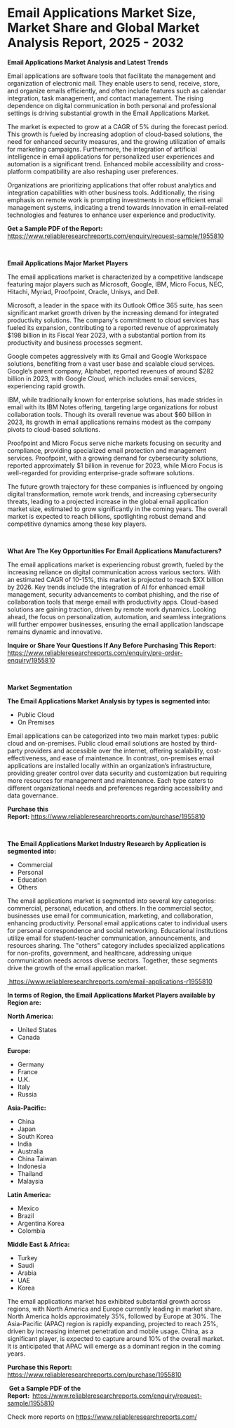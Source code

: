 <p><h1>Email Applications Market Size, Market Share and Global Market Analysis Report, 2025 - 2032</h1></p><p><strong>Email Applications Market Analysis and Latest Trends</strong></p>
<p><p>Email applications are software tools that facilitate the management and organization of electronic mail. They enable users to send, receive, store, and organize emails efficiently, and often include features such as calendar integration, task management, and contact management. The rising dependence on digital communication in both personal and professional settings is driving substantial growth in the Email Applications Market.</p><p>The market is expected to grow at a CAGR of 5% during the forecast period. This growth is fueled by increasing adoption of cloud-based solutions, the need for enhanced security measures, and the growing utilization of emails for marketing campaigns. Furthermore, the integration of artificial intelligence in email applications for personalized user experiences and automation is a significant trend. Enhanced mobile accessibility and cross-platform compatibility are also reshaping user preferences.</p><p>Organizations are prioritizing applications that offer robust analytics and integration capabilities with other business tools. Additionally, the rising emphasis on remote work is prompting investments in more efficient email management systems, indicating a trend towards innovation in email-related technologies and features to enhance user experience and productivity. </p></p>
<p><strong>Get a Sample PDF of the Report:&nbsp;</strong> <a href="https://www.reliableresearchreports.com/enquiry/request-sample/1955810?utm_campaign=3063&utm_medium=2&utm_source=Github&utm_content=ia&utm_term=10032025&utm_id=email-applications">https://www.reliableresearchreports.com/enquiry/request-sample/1955810</a></p>
<p>&nbsp;</p>
<p><strong>Email Applications Major Market Players</strong></p>
<p><p>The email applications market is characterized by a competitive landscape featuring major players such as Microsoft, Google, IBM, Micro Focus, NEC, Hitachi, Myriad, Proofpoint, Oracle, Unisys, and Dell. </p><p>Microsoft, a leader in the space with its Outlook Office 365 suite, has seen significant market growth driven by the increasing demand for integrated productivity solutions. The company's commitment to cloud services has fueled its expansion, contributing to a reported revenue of approximately $198 billion in its Fiscal Year 2023, with a substantial portion from its productivity and business processes segment.</p><p>Google competes aggressively with its Gmail and Google Workspace solutions, benefiting from a vast user base and scalable cloud services. Google’s parent company, Alphabet, reported revenues of around $282 billion in 2023, with Google Cloud, which includes email services, experiencing rapid growth.</p><p>IBM, while traditionally known for enterprise solutions, has made strides in email with its IBM Notes offering, targeting large organizations for robust collaboration tools. Though its overall revenue was about $60 billion in 2023, its growth in email applications remains modest as the company pivots to cloud-based solutions.</p><p>Proofpoint and Micro Focus serve niche markets focusing on security and compliance, providing specialized email protection and management services. Proofpoint, with a growing demand for cybersecurity solutions, reported approximately $1 billion in revenue for 2023, while Micro Focus is well-regarded for providing enterprise-grade software solutions.</p><p>The future growth trajectory for these companies is influenced by ongoing digital transformation, remote work trends, and increasing cybersecurity threats, leading to a projected increase in the global email application market size, estimated to grow significantly in the coming years. The overall market is expected to reach billions, spotlighting robust demand and competitive dynamics among these key players.</p></p>
<p>&nbsp;</p>
<p><strong>What Are The Key Opportunities For Email Applications Manufacturers?</strong></p>
<p><p>The email applications market is experiencing robust growth, fueled by the increasing reliance on digital communication across various sectors. With an estimated CAGR of 10-15%, this market is projected to reach $XX billion by 2026. Key trends include the integration of AI for enhanced email management, security advancements to combat phishing, and the rise of collaboration tools that merge email with productivity apps. Cloud-based solutions are gaining traction, driven by remote work dynamics. Looking ahead, the focus on personalization, automation, and seamless integrations will further empower businesses, ensuring the email application landscape remains dynamic and innovative.</p></p>
<p><strong>Inquire or Share Your Questions If Any Before Purchasing This Report:</strong> <a href="https://www.reliableresearchreports.com/enquiry/pre-order-enquiry/1955810?utm_campaign=3063&utm_medium=2&utm_source=Github&utm_content=ia&utm_term=10032025&utm_id=email-applications">https://www.reliableresearchreports.com/enquiry/pre-order-enquiry/1955810</a></p>
<p>&nbsp;</p>
<p><strong>Market Segmentation</strong></p>
<p><strong>The Email Applications Market Analysis by types is segmented into:</strong></p>
<p><ul><li>Public Cloud</li><li>On Premises</li></ul></p>
<p><p>Email applications can be categorized into two main market types: public cloud and on-premises. Public cloud email solutions are hosted by third-party providers and accessible over the internet, offering scalability, cost-effectiveness, and ease of maintenance. In contrast, on-premises email applications are installed locally within an organization’s infrastructure, providing greater control over data security and customization but requiring more resources for management and maintenance. Each type caters to different organizational needs and preferences regarding accessibility and data governance.</p></p>
<p><strong>Purchase this Report:&nbsp;</strong><a href="https://www.reliableresearchreports.com/purchase/1955810?utm_campaign=3063&utm_medium=2&utm_source=Github&utm_content=ia&utm_term=10032025&utm_id=email-applications">https://www.reliableresearchreports.com/purchase/1955810</a></p>
<p>&nbsp;</p>
<p><strong>The Email Applications Market Industry Research by Application is segmented into:</strong></p>
<p><ul><li>Commercial</li><li>Personal</li><li>Education</li><li>Others</li></ul></p>
<p><p>The email applications market is segmented into several key categories: commercial, personal, education, and others. In the commercial sector, businesses use email for communication, marketing, and collaboration, enhancing productivity. Personal email applications cater to individual users for personal correspondence and social networking. Educational institutions utilize email for student-teacher communication, announcements, and resources sharing. The "others" category includes specialized applications for non-profits, government, and healthcare, addressing unique communication needs across diverse sectors. Together, these segments drive the growth of the email application market.</p></p>
<p><a href="https://www.reliableresearchreports.com/email-applications-r1955810?utm_campaign=3063&utm_medium=2&utm_source=Github&utm_content=ia&utm_term=10032025&utm_id=email-applications">&nbsp;https://www.reliableresearchreports.com/email-applications-r1955810</a></p>
<p><strong>In terms of Region, the Email Applications Market Players available by Region are:</strong></p>
<p>
    <p> <strong> North America: </strong>
        <ul>
            <li>United States</li>
            <li>Canada</li>
        </ul>
        </p> 
    <p> <strong> Europe: </strong>
        <ul>
            <li>Germany</li>
            <li>France</li>
            <li>U.K.</li>
            <li>Italy</li>
            <li>Russia</li>
        </ul>
        </p> 
    <p> <strong> Asia-Pacific: </strong>
        <ul>
            <li>China</li>
            <li>Japan</li>
            <li>South Korea</li>
            <li>India</li>
            <li>Australia</li>
            <li>China Taiwan</li>
            <li>Indonesia</li>
            <li>Thailand</li>
            <li>Malaysia</li>
        </ul>
        </p> 
    <p> <strong> Latin America: </strong>
        <ul>
            <li>Mexico</li>
            <li>Brazil</li>
            <li>Argentina Korea</li>
            <li>Colombia</li>
        </ul>
        </p> 
    <p> <strong> Middle East & Africa: </strong>
        <ul>
            <li>Turkey</li>
            <li>Saudi</li>
            <li>Arabia</li>
            <li>UAE</li>
            <li>Korea</li>
        </ul>
    </p>
    </p>
<p><p>The email applications market has exhibited substantial growth across regions, with North America and Europe currently leading in market share. North America holds approximately 35%, followed by Europe at 30%. The Asia-Pacific (APAC) region is rapidly expanding, projected to reach 25%, driven by increasing internet penetration and mobile usage. China, as a significant player, is expected to capture around 10% of the overall market. It is anticipated that APAC will emerge as a dominant region in the coming years.</p></p>
<p><strong>Purchase this Report: </strong><a href="https://www.reliableresearchreports.com/purchase/1955810?utm_campaign=3063&utm_medium=2&utm_source=Github&utm_content=ia&utm_term=10032025&utm_id=email-applications">https://www.reliableresearchreports.com/purchase/1955810</a></p>
<p>&nbsp;<strong>Get a Sample PDF of the Report:&nbsp;&nbsp;</strong><a href="https://www.reliableresearchreports.com/enquiry/request-sample/1955810?utm_campaign=3063&utm_medium=2&utm_source=Github&utm_content=ia&utm_term=10032025&utm_id=email-applications">https://www.reliableresearchreports.com/enquiry/request-sample/1955810</a></p>
<p><strong></strong></p>
<p>Check more reports on <a href="https://www.reliableresearchreports.com/?utm_campaign=3063&utm_medium=2&utm_source=Github&utm_content=ia&utm_term=10032025&utm_id=email-applications">https://www.reliableresearchreports.com/</a></p>